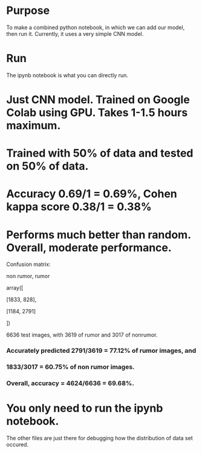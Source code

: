 # Purpose

To make a combined python notebook, in which we can add our model, then run it.
Currently, it uses a very simple CNN model.

# Run
The ipynb notebook is what you can directly run.

# Just CNN model. Trained on Google Colab using GPU. Takes 1-1.5 hours maximum.

# Trained with 50% of data and tested on 50% of data.

# Accuracy 0.69/1 = 0.69%, Cohen kappa score 0.38/1 = 0.38%

# Performs much better than random. Overall, moderate performance.

Confusion matrix:

non rumor, rumor

array([

[1833,  828],

[1184, 2791]
       
])

6636 test images, with 3619 of rumor and 3017 of nonrumor.

### Accurately predicted  2791/3619 = 77.12% of rumor images, and 

### 1833/3017 = 60.75% of non rumor images.

### Overall, accuracy = 4624/6636 = 69.68%.

# You only need to run the ipynb notebook.

The other files are just there for debugging how the distribution of data set occured.
